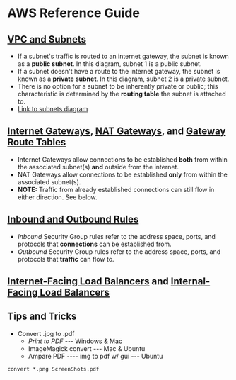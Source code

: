 # AWS Reference Guide

## [VPC and Subnets](https://docs.aws.amazon.com/vpc/latest/userguide/VPC_Subnets.html)
* If a subnet's traffic is routed to an internet gateway, the subnet is known as a **public subnet**. In this diagram, subnet 1 is a public subnet.
* If a subnet doesn't have a route to the internet gateway, the subnet is known as a **private subnet**. In this diagram, subnet 2 is a private subnet.
* There is no option for a subnet to be inherently private or public; this characteristic is determined by the **routing table** the subnet is attached to.
* [Link to subnets diagram](https://docs.aws.amazon.com/vpc/latest/userguide/images/subnets-diagram.png)

## [Internet Gateways](https://docs.aws.amazon.com/vpc/latest/userguide/VPC_Internet_Gateway.html), [NAT Gateways](https://docs.aws.amazon.com/vpc/latest/userguide/vpc-nat-gateway.html), and [Gateway Route Tables](https://docs.aws.amazon.com/vpc/latest/userguide/VPC_Route_Tables.html)
* Internet Gateways allow connections to be established **both** from within the associated subnet(s) **and** outside from the internet.
* NAT Gateways allow connections to be established **only** from within the associated subnet(s).
* **NOTE:** Traffic from already established connections can still flow in either direction. See below.

## [Inbound and Outbound Rules](https://docs.aws.amazon.com/vpc/latest/userguide/VPC_SecurityGroups.html)
* _Inbound_ Security Group rules refer to the address space, ports, and protocols that **connections** can be established from.
* _Outbound_ Security Group rules refer to the address space, ports, and protocols that **traffic** can flow to.

## [Internet-Facing Load Balancers](https://docs.aws.amazon.com/elasticloadbalancing/latest/classic/elb-internet-facing-load-balancers.html) and [Internal-Facing Load Balancers](https://docs.aws.amazon.com/elasticloadbalancing/latest/classic/elb-internal-load-balancers.html) 

## Tips and Tricks
* Convert .jpg to .pdf
   * _Print to PDF_ --- Windows & Mac
   * ImageMagick convert --- Mac & Ubuntu
   * Ampare PDF ---- img to pdf w/ gui --- Ubuntu
```
convert *.png ScreenShots.pdf
```
